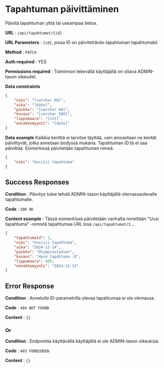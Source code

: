 # Tapahtuman päivittäminen

Päivitä tapahtuman yhtä tai useampaa tietoa.

**URL** : `/api/tapahtumat/{id}`

**URL Parameters** : `{id}`, jossa ID on päivitettävän tapahtuman tapahtumaId.

**Method** : `PATCH`

**Auth required** : YES

**Permissions required** : Toiminnon tekevällä käyttäjällä on oltava ADMIN-tason oikeudet. 

**Data constraints**

```json
{
    "nimi": "[varchar 60]",
    "aika": "[date]",
    "paikka": "[varchar 60]",
    "kuvaus": "[varchar 500]",
    "lippumaara": "[int]",
    "ennakkomyynti": "[date]"
}
```

**Data example** Kaikkia kenttiä ei tarvitse täyttää, vain ainoastaan ne kentät päivittyvät, jotka annetaan bodyssä mukana. Tapahtuman ID:tä ei saa päivittää. Esimerkissä päivitetään tapahtuman nimeä.

```json
{
    "nimi": "Uusiiii tapahtuma"
}
```

## Success Responses

**Condition** : Päivitys tulee tehdä ADMIN-tason käyttäjällä olemassaolevalle tapahtumalle.

**Code** : `200 OK`

**Content example** : Tässä esimerkissä päivitetään vanhalta nimeltään "Uusi tapahtuma" -nimistä tapahtumaa URL:issa `/api/tapahtumat/1`...

```json
{
    "tapahtumaId": 1,
    "nimi": "Uusiiii tapahtuma",
    "aika": "2024-12-14",
    "paikka": "Olympiastadion",
    "kuvaus": "Hyvä tapahtuma :D",
    "lippumaara": 600,
    "ennakkomyynti": "2024-12-13"
}
```

## Error Response

**Condition** : Annetulla ID-parametrilla olevaa tapahtumaa ei ole olemassa.

**Code** : `404 NOT FOUND`

**Content** : `{}`

### Or

**Condition** : Endpointia käyttävällä käyttäjällä ei ole ADMIN-tason oikeuksia.

**Code** : `403 FORBIDDEN`

**Content** : `{}`
